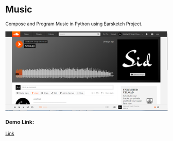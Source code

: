 # Music
Compose and Program Music in Python using Earsketch Project.

![](https://github.com/Sid672/Music/blob/main/Music.PNG)

### Demo Link:
[Link](https://soundcloud.com/siddharth-singh-chouhan-432372318/hello-py)

